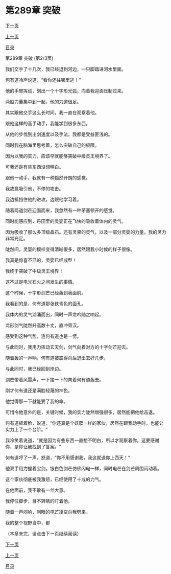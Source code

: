 <h1>第289章   突破</h1>
            <div><p><a href="./866_%E7%AC%AC289%E7%AB%A0_%E7%AA%81%E7%A0%B4.md">下一页</a></p><p><a href="./864_%E7%AC%AC289%E7%AB%A0_%E7%AA%81%E7%A0%B4.md">上一页</a></p><p><a href="../">目录</a></p></div>
            <div><p>第289章   突破 (第2/3页)</p><p>我们交手了十几次，我已经退到河边，一只脚踏进河水里面。</p><p>何有道冷声说道，“看你还往哪里逃！“</p><p>他的手臂挥动，划出一个十字形光弧，向着我迎面压制过来。</p><p>两股力量集中到一起，他的力道很足。</p><p>其实跟他交手这么长时间，我一直在观察着他。</p><p>跟他这样的高手动手，我能学到很多东西。</p><p>从他的步伐到出剑速度以及手法。我都是受益匪浅的。</p><p>同时我在脑海里思考着，怎么突破自己的极限。</p><p>因为以我的实力，应该早就能够突破中级灵王境界了。</p><p>可我还是有些东西没想明白。</p><p>跟他一动手，我就有一种豁然开朗的感觉。</p><p>我故意吸引他，不停的攻击。</p><p>我边抵挡住他的进攻，边跟他学习着。</p><p>随着两道剑芒迎面而来，我忽然有一种茅塞顿开的感觉。</p><p>同时能感应到，丹田里的灵婴正在飞快的吸收着体内的灵气。</p><p>因为吸收了那么多顶级晶石。还有灵果的灵气，以及一部分灵婴的力量，我的灵力非常充足。</p><p>陡然间，灵婴的模样变得清晰很多，居然跟我小时候的样子很像。</p><p>我真是惊喜不已的，灵婴已经成型！</p><p>我终于突破了中级灵王境界！</p><p>这不过是电光石火之间发生的事情。</p><p>这个时候，十字形剑芒已经轰到我面前。</p><p>我看到的是，何有道那张铁青色的面孔。</p><p>我体内的灵气汹涌而出，同时一声龙吟随之响起。</p><p>龙形剑气陡然升高数十丈，直冲霄汉。</p><p>感受到这种气势，连何有道也是一愣。</p><p>与此同时，我用力挥动玄天剑，剑气向着对方的十字剑芒迎去。</p><p>随着轰的一声响，何有道被震得向后退出去好几步。</p><p>与此同时，我已经回到岸边。</p><p>剑芒带着风雷声，一下接一下的向着何有道轰去。</p><p>刚才何有道还是满脸轻蔑的神色。</p><p>他觉得那一下就能要了我的命。</p><p>可惜令他意外的是，关键时候，我的实力陡然增强很多，居然能把他给击退。</p><p>何有道板着脸，说道，“你还真是个妖孽一样的家伙，居然在跟我动手时，也能让实力上了一个台阶。“</p><p>我冷笑着说道，“就是因为有些东西一直想不明白，所以才观察着你。这要感谢你，是你让我找到了答案。“</p><p>何有道哼了一声，怒道，“你不用感谢我，我这就送你上西天！“</p><p>他双手用力握着宝剑，银白色剑芒仿佛闪电一样，同时电芒在剑芒周围闪动着。</p><p>这个家伙彻底被我激怒，已经使用了十成的力气。</p><p>在他面前，我不敢有一丝大意。</p><p>我停住脚步，目不转睛的盯着他。</p><p>随着一声闷响，刺眼的电芒凌空向我劈来。</p><p>我的整个视野当中，都</p><p>（本章未完，请点击下一页继续阅读）</p></div>
            <div><p><a href="./866_%E7%AC%AC289%E7%AB%A0_%E7%AA%81%E7%A0%B4.md">下一页</a></p><p><a href="./864_%E7%AC%AC289%E7%AB%A0_%E7%AA%81%E7%A0%B4.md">上一页</a></p><p><a href="../">目录</a></p></div>